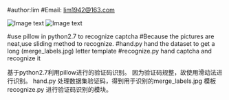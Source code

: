 #author:lim
#Email: lim1942@163.com

![Image text](https://github.com/lim1942/captcha_hand/blob/master/dataset/39baB.jpg)
![Image text](https://github.com/lim1942/captcha_hand/blob/master/dataset/dDDf9.jpg)

#use pillow in python2.7 to recognize captcha
#Because the pictures are neat,use sliding method to recognize.
#hand.py hand the dataset to get a long (merge_labels.jpg) letter template
#recognize.py hand captcha and recognize it



基于python2.7利用pillow进行的验证码识别。
因为验证码规整，故使用滑动法进行识别。 
hand.py 处理数据集验证码，得到用于识别的merge_labels.jpg 模板
recognize.py 进行验证码识别的模块。

